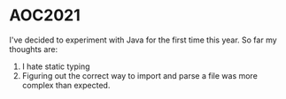 # AOC2021

I've decided to experiment with Java for the first time this year. 
So far my thoughts are:
1. I hate static typing
2. Figuring out the correct way to import and parse a file was more complex than expected.
